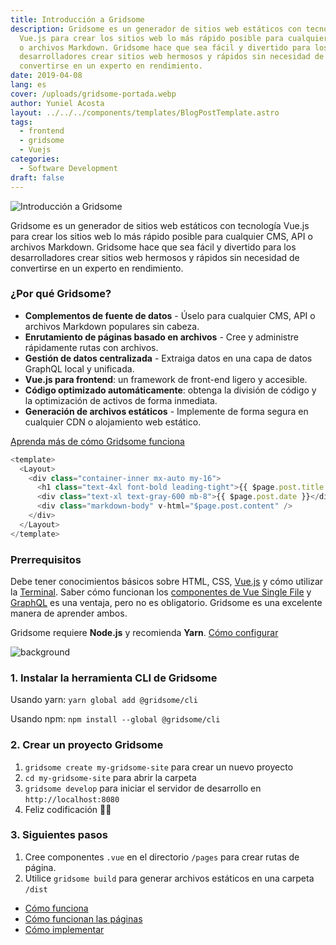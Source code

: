 ```yaml
---
title: Introducción a Gridsome
description: Gridsome es un generador de sitios web estáticos con tecnología
  Vue.js para crear los sitios web lo más rápido posible para cualquier CMS, API
  o archivos Markdown. Gridsome hace que sea fácil y divertido para los
  desarrolladores crear sitios web hermosos y rápidos sin necesidad de
  convertirse en un experto en rendimiento.
date: 2019-04-08
lang: es
cover: /uploads/gridsome-portada.webp
author: Yuniel Acosta
layout: ../../../components/templates/BlogPostTemplate.astro
tags:
  - frontend
  - gridsome
  - Vuejs
categories:
  - Software Development
draft: false
---
```


![Introducción a Gridsome](/uploads/gridsome-portada.webp 'Introducción a Gridsome')

Gridsome es un generador de sitios web estáticos con tecnología Vue.js para crear los sitios web lo más rápido posible para cualquier CMS, API o archivos Markdown. Gridsome hace que sea fácil y divertido para los desarrolladores crear sitios web hermosos y rápidos sin necesidad de convertirse en un experto en rendimiento.

### ¿Por qué Gridsome?

- **Complementos de fuente de datos** - Úselo para cualquier CMS, API o archivos Markdown populares sin cabeza.
- **Enrutamiento de páginas basado en archivos** - Cree y administre rápidamente rutas con archivos.
- **Gestión de datos centralizada** - Extraiga datos en una capa de datos GraphQL local y unificada.
- **Vue.js para frontend**: un framework de front-end ligero y accesible.
- **Código optimizado automáticamente**: obtenga la división de código y la optimización de activos de forma inmediata.
- **Generación de archivos estáticos** - Implemente de forma segura en cualquier CDN o alojamiento web estático.

[Aprenda más de cómo Gridsome funciona](https://gridsome.org/docs/#how-it-works)

```js
<template>
  <Layout>
    <div class="container-inner mx-auto my-16">
      <h1 class="text-4xl font-bold leading-tight">{{ $page.post.title }}</h1>
      <div class="text-xl text-gray-600 mb-8">{{ $page.post.date }}</div>
      <div class="markdown-body" v-html="$page.post.content" />
    </div>
  </Layout>
</template>
```

### Prerrequisitos

Debe tener conocimientos básicos sobre HTML, CSS, [Vue.js](https://vuejs.org) y cómo utilizar la [Terminal](https://www.linode.com/docs/tools-reference/tools/using-the-terminal/). Saber cómo funcionan los [componentes de Vue Single File](https://vuejs.org/v2/guide/single-file-components.html) y [GraphQL](https://www.graphql.com/) es una ventaja, pero no es obligatorio. Gridsome es una excelente manera de aprender ambos.

Gridsome requiere **Node.js** y recomienda **Yarn**. [Cómo configurar](https://gridsome.org/docs/#prerequisites)

![background](/uploads/gridsome-stack.png)

### 1. Instalar la herramienta CLI de Gridsome

Usando yarn:
`yarn global add @gridsome/cli`

Usando npm:
`npm install --global @gridsome/cli`

### 2. Crear un proyecto Gridsome

1. `gridsome create my-gridsome-site` para crear un nuevo proyecto </li>
2. `cd my-gridsome-site` para abrir la carpeta
3. `gridsome develop` para iniciar el servidor de desarrollo en `http://localhost:8080`
4. Feliz codificación 🎉🙌

### 3. Siguientes pasos

1. Cree componentes `.vue` en el directorio `/pages` para crear rutas de página.
2. Utilice `gridsome build` para generar archivos estáticos en una carpeta `/dist`

- [Cómo funciona](https://gridsome.org/docs/#how-it-works)
- [Cómo funcionan las páginas](https://gridsome.org/docs/pages/)
- [Cómo implementar](https://gridsome.org/docs/deployment/)
